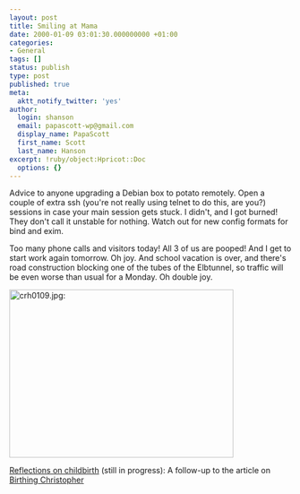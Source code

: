 ```yaml
---
layout: post
title: Smiling at Mama
date: 2000-01-09 03:01:30.000000000 +01:00
categories:
- General
tags: []
status: publish
type: post
published: true
meta:
  aktt_notify_twitter: 'yes'
author:
  login: shanson
  email: papascott-wp@gmail.com
  display_name: PapaScott
  first_name: Scott
  last_name: Hanson
excerpt: !ruby/object:Hpricot::Doc
  options: {}
---
```

<p>Advice to anyone upgrading a Debian box to potato remotely. Open a couple of extra ssh (you're not really using telnet to do this, are you?) sessions in case your main session gets stuck. I didn't, and I got burned! They don't call it unstable for nothing. Watch out for new config formats for bind and exim. </p>
<p>Too many phone calls and visitors today! All 3 of us are pooped! And I get to start work again tomorrow. Oh joy. And school vacation is over, and there's road construction blocking one of the tubes of the Elbtunnel, so traffic will be even worse than usual for a Monday. Oh double joy.</p>
<p><img src="https://www.papascott.de/wordpress/wp-content/uploads/2000/01/crh0109.jpg" height="300" width="400" border="0" alt="crh0109.jpg: " /></p>
<p><a href="http://shanson.editthispage.com/stories/storyReader$74">Reflections on childbirth</a> (still in progress): A follow-up to the article on <a href="http://shanson.editthispage.com/stories/storyReader$50">Birthing Christopher</a></p>
